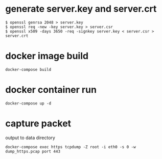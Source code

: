 # generate server.key and server.crt
```
$ openssl genrsa 2048 > server.key
$ openssl req -new -key server.key > server.csr
$ openssl x509 -days 3650 -req -signkey server.key < server.csr > server.crt
```

# docker image build
```
docker-compose build
```

# docker container run 
```
docker-compose up -d
```

# capture packet

output to data directory

```
docker-compose exec https tcpdump -Z root -i eth0 -s 0 -w dump_https.pcap port 443
```

